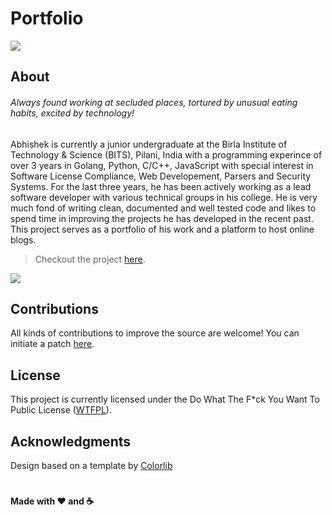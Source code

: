 # Portfolio


![](https://github.com/abhishekspeer/abhishekspeer.github.io/blob/master/img/logo.png)




## About

###### *Always found working at secluded places, tortured by unusual eating habits, excited by technology!*
Abhishek is currently a junior undergraduate at the Birla Institute of Technology & Science (BITS), Pilani, India with a programming experince of over 3 years in Golang, Python, C/C++, JavaScript with special interest in Software License Compliance, Web Developement, Parsers and Security Systems. For the last three years, he has been actively working as a lead software developer with various technical groups in his college. He is very much fond of writing clean, documented and well tested code and likes to spend time in improving the projects he has developed in the recent past. This project serves as a portfolio of his work and a platform to host online blogs.


> Checkout the project [here](abhishekgaur.in).


![](https://github.com/abhishekspeer/abhishekspeer.github.io/blob/master/mock.png)

## Contributions
All kinds of contributions to improve the source are welcome! You can initiate a patch [here](https://github.com/abhishekspeer/abhishekspeer.github.io/pulls).


## License

This project is currently licensed under the Do What The F\*ck You Want To Public License ([WTFPL](https://github.com/abhishekspeer/abhishekspeer.github.io/blob/master/LICENSE)).

## Acknowledgments
Design based on a template by [Colorlib](https://colorlib.com)


#

#### Made with :heart: and :coffee:
